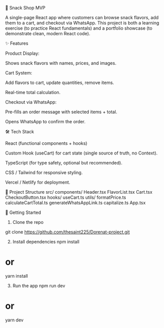 🍿 Snack Shop MVP

A single-page React app where customers can browse snack flavors, add them to a cart, and checkout via WhatsApp.
This project is both a learning exercise (to practice React fundamentals) and a portfolio showcase (to demonstrate clean, modern React code).

✨ Features

Product Display:

Shows snack flavors with names, prices, and images.

Cart System:

Add flavors to cart, update quantities, remove items.

Real-time total calculation.

Checkout via WhatsApp:

Pre-fills an order message with selected items + total.

Opens WhatsApp to confirm the order.

🛠 Tech Stack

React (functional components + hooks)

Custom Hook (useCart) for cart state (single source of truth, no Context).

TypeScript (for type safety, optional but recommended).

CSS / Tailwind for responsive styling.

Vercel / Netlify for deployment.

📂 Project Structure
src/
components/
Header.tsx
FlavorList.tsx
Cart.tsx
CheckoutButton.tsx
hooks/
useCart.ts
utils/
formatPrice.ts
calculateCartTotal.ts
generateWhatsAppLink.ts
capitalize.ts
App.tsx

🚀 Getting Started

1. Clone the repo

git clone https://github.com/thesaint225/Dorenat-project.git

2. Install dependencies
   npm install

# or

yarn install

3. Run the app
   npm run dev

# or

yarn dev

